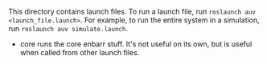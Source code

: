 This directory contains launch files. To run a launch file, run `roslaunch auv <launch_file.launch>`. For example,
to run the entire system in a simulation, run `roslaunch auv simulate.launch`. 

- core runs the core enbarr stuff. It's not useful on its own, but is useful when called from other launch files.